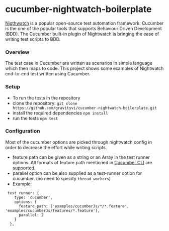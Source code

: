 # cucumber-nightwatch-boilerplate

[Nigthwatch](https://nightwatchjs.org) is a popular open-source test automation framework.
Cucumber is the one of the popular tools that supports Behaviour Driven Development (BDD). The Cucumber built-in plugin of Nightwatch is bringing the ease of writing test scripts to BDD. 

### Overview
The test case in Cucumber are written as scenarios in simple language which then maps to code. This project shows some examples of Nightwatch end-to-end test written using Cucumber. 

### Setup 
- To run the tests in the repository
- clone the repository: `git clone https://github.com/gravityvi/cucumber-nightwatch-boilerplate.git`
- install the required dependencies `npm install`
- run the tests `npm test`


### Configuration 
Most of the cucumber options are picked through nightwatch config in order to decrease the effort while writing scripts. 
- feature path can be given as a string or an Array in the test runner options. All formats of feature path mentioned in [Cucumber CLI](https://github.com/cucumber/cucumber-js/blob/main/docs/cli.md#running-specific-features) are supported.
- parallel option can be also supplied as a test-runner option for cucumber. (no need to specify `thread_workers`)
- Example:
```
 test_runner: {
    type: 'cucumber',
    options: {
      feature_path: ['examples/cucumberJs/*/*.feature', 'examples/cucumberJs/features/*.feature'],
      parallel: 2
    }
  },
```



